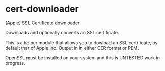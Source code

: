 # cert-downloader
(Apple) SSL Certificate downloader

Downloads and optionally converts an SSL certificate.

This is a helper module that allows you to dowload an SSL certificate, by default that of Apple Inc.
Output in in either CER format or PEM.

OpenSSL must be installed on your system and this is UNTESTED work in progress.
